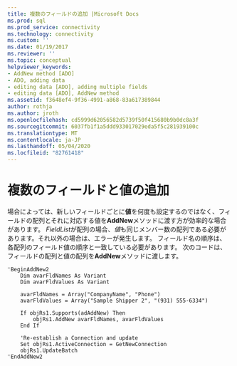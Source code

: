 ```yaml
---
title: 複数のフィールドの追加 |Microsoft Docs
ms.prod: sql
ms.prod_service: connectivity
ms.technology: connectivity
ms.custom: ''
ms.date: 01/19/2017
ms.reviewer: ''
ms.topic: conceptual
helpviewer_keywords:
- AddNew method [ADO]
- ADO, adding data
- editing data [ADO], adding multiple fields
- editing data [ADO], AddNew method
ms.assetid: f3648ef4-9f36-4991-a868-83a617389844
author: rothja
ms.author: jroth
ms.openlocfilehash: cd5999d62056582d5739f50f415680b9b0dc8a3f
ms.sourcegitcommit: 6037fb1f1a5ddd933017029eda5f5c281939100c
ms.translationtype: MT
ms.contentlocale: ja-JP
ms.lasthandoff: 05/04/2020
ms.locfileid: "82761418"
---
```

# <a name="adding-multiple-fields-and-values"></a>複数のフィールドと値の追加
場合によっては、新しいフィールドごとに**値**を何度も設定するのではなく、フィールドの配列とそれに対応する値を**AddNew**メソッドに渡す方が効率的な場合があります。 *FieldList*が配列の場合、*値*も同じメンバー数の配列である必要があります。それ以外の場合は、エラーが発生します。 フィールド名の順序は、各配列のフィールド値の順序と一致している必要があります。 次のコードは、フィールドの配列と値の配列を**AddNew**メソッドに渡します。

```
'BeginAddNew2
    Dim avarFldNames As Variant
    Dim avarFldValues As Variant

    avarFldNames = Array("CompanyName", "Phone")
    avarFldValues = Array("Sample Shipper 2", "(931) 555-6334")

    If objRs1.Supports(adAddNew) Then
        objRs1.AddNew avarFldNames, avarFldValues
    End If

    'Re-establish a Connection and update
    Set objRs1.ActiveConnection = GetNewConnection
    objRs1.UpdateBatch
'EndAddNew2
```
